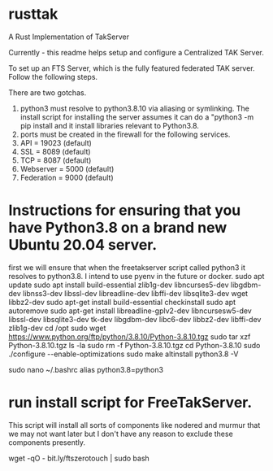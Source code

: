 # rusttak
A Rust Implementation of TakServer

Currently - this readme helps setup and configure a Centralized TAK Server.


To set up an FTS Server, which is the fully featured federated TAK server. Follow the following steps.

There are two gotchas. 

1. python3 must resolve to python3.8.10 via aliasing or symlinking. The install script for installing the server assumes it can do a "python3 -m pip install and it install libraries relevant to Python3.8.
2. ports must be created in the firewall for the following services.
3. API = 19023 (default)
4. SSL = 8089 (default)
5. TCP = 8087 (default)
6. Webserver = 5000 (default)
7. Federation = 9000 (default)

# Instructions for ensuring that you have Python3.8 on a brand new Ubuntu 20.04 server.

first we will ensure that when the freetakserver script called python3 it resolves to python3.8. I intend to use pyenv in the future or docker.
sudo apt update
sudo apt install build-essential zlib1g-dev libncurses5-dev libgdbm-dev libnss3-dev libssl-dev libreadline-dev libffi-dev libsqlite3-dev wget libbz2-dev
sudo apt-get install build-essential checkinstall
sudo apt autoremove
sudo apt-get install libreadline-gplv2-dev libncursesw5-dev libssl-dev libsqlite3-dev tk-dev libgdbm-dev libc6-dev libbz2-dev libffi-dev zlib1g-dev
cd /opt
sudo wget https://www.python.org/ftp/python/3.8.10/Python-3.8.10.tgz
sudo tar xzf Python-3.8.10.tgz
ls -la
sudo rm -f Python-3.8.10.tgz
cd Python-3.8.10
sudo ./configure --enable-optimizations
sudo make altinstall
python3.8 -V

sudo nano ~/.bashrc
alias python3.8=python3

# run install script for FreeTakServer. 

This script will install all sorts of components like nodered and murmur that we may not want later but I don't have any reason to exclude these components presently.

wget -qO - bit.ly/ftszerotouch | sudo bash



